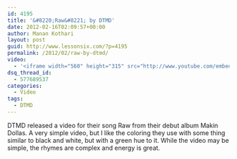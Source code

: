 ```yaml
---
id: 4195
title: '&#8220;Raw&#8221; by DTMD'
date: 2012-02-16T02:09:57+00:00
author: Manan Kothari
layout: post
guid: http://www.lessonsix.com/?p=4195
permalink: /2012/02/raw-by-dtmd/
video:
  - '<iframe width="560" height="315" src="http://www.youtube.com/embed/Fu4mwAVRXLI" frameborder="0" allowfullscreen></iframe>'
dsq_thread_id:
  - 577689537
categories:
  - Video
tags:
  - DTMD
---
```

DTMD released a video for their song Raw from their debut album Makin Dollas. A very simple video, but I like the coloring they use with some thing similar to black and white, but with a green hue to it. While the video may be simple, the rhymes are complex and energy is great.